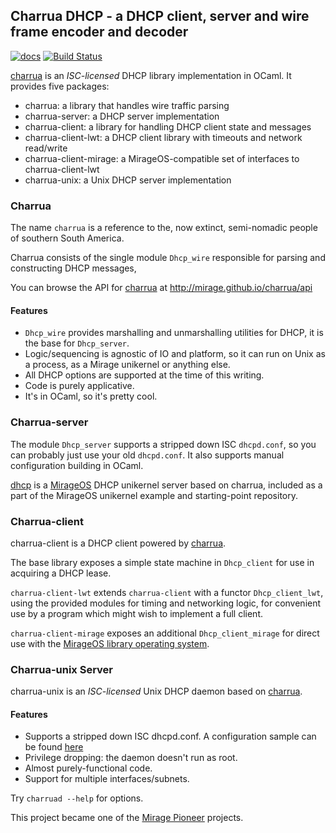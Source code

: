 ## Charrua DHCP - a DHCP client, server and wire frame encoder and decoder


[![docs](https://img.shields.io/badge/doc-online-blue.svg)](http://mirage.github.io/charrua/api)
[![Build Status](https://travis-ci.org/mirage/charrua.svg)](https://travis-ci.org/mirage/charrua)

[charrua](http://www.github.com/mirage/charrua) is an
_ISC-licensed_ DHCP library implementation in OCaml.
It provides five packages:

- charrua: a library that handles wire traffic parsing
- charrua-server: a DHCP server implementation
- charrua-client: a library for handling DHCP client state and messages
- charrua-client-lwt: a DHCP client library with timeouts and network read/write
- charrua-client-mirage: a MirageOS-compatible set of interfaces to charrua-client-lwt
- charrua-unix: a Unix DHCP server implementation

### Charrua

The name `charrua` is a reference to the, now extinct, semi-nomadic people of
southern South America.

Charrua consists of the single module `Dhcp_wire` responsible for parsing and
constructing DHCP messages,

You can browse the API for [charrua](http://www.github.com/mirage/charrua) at
http://mirage.github.io/charrua/api

#### Features

* `Dhcp_wire` provides marshalling and unmarshalling utilities for DHCP, it is the
  base for `Dhcp_server`.
* Logic/sequencing is agnostic of IO and platform, so it can run on Unix as a
  process, as a Mirage unikernel or anything else.
* All DHCP options are supported at the time of this writing.
* Code is purely applicative.
* It's in OCaml, so it's pretty cool.

### Charrua-server

The module `Dhcp_server` supports a stripped down ISC `dhcpd.conf`, so you can
probably just use your old `dhcpd.conf`. It also supports manual configuration
building in OCaml.

[dhcp](https://github.com/mirage/mirage-skeleton/tree/master/applications/dhcp)
is a [MirageOS](https://mirage.io) DHCP unikernel server based on charrua,
included as a part of the MirageOS unikernel example and starting-point
repository.

### Charrua-client

charrua-client is a DHCP client powered by [charrua](https://github.com/mirage/charrua).

The base library exposes a simple state machine in `Dhcp_client`
for use in acquiring a DHCP lease.

`charrua-client-lwt` extends `charrua-client` with a functor `Dhcp_client_lwt`,
using the provided modules for timing and networking logic,
for convenient use by a program which might wish to implement a full client.

`charrua-client-mirage` exposes an additional `Dhcp_client_mirage` for direct use
with the [MirageOS library operating system](https://github.com/mirage/mirage).

### Charrua-unix Server

charrua-unix is an _ISC-licensed_ Unix DHCP daemon based on
[charrua](http://www.github.com/mirage/charrua).

#### Features

* Supports a stripped down ISC dhcpd.conf. A configuration sample can be found
[here](https://github.com/mirage/charrua/blob/master/sample/dhcpd.conf)
* Privilege dropping: the daemon doesn't run as root.
* Almost purely-functional code.
* Support for multiple interfaces/subnets.

Try `charruad --help` for options.

This project became one of the [Mirage Pioneer](https://github.com/mirage/mirage-www/wiki/Pioneer-Projects)
projects.
